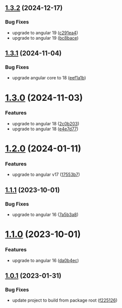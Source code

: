 ## [1.3.2](https://github.com/uzenith360/ngx-error-pages/compare/v1.3.1...v1.3.2) (2024-12-17)


### Bug Fixes

* upgrade to angular 19 ([c291ea4](https://github.com/uzenith360/ngx-error-pages/commit/c291ea49c178d1a5b77709230b620658747c736e))
* upgrade to angular 19 ([bc8bace](https://github.com/uzenith360/ngx-error-pages/commit/bc8bace24106b329ad8668eef4785721a0bd1480))

## [1.3.1](https://github.com/uzenith360/ngx-error-pages/compare/v1.3.0...v1.3.1) (2024-11-04)


### Bug Fixes

* upgrade angular core to 18 ([eef1a1b](https://github.com/uzenith360/ngx-error-pages/commit/eef1a1bbfb0538333aa59bd70ce6e0c21eb600ed))

# [1.3.0](https://github.com/uzenith360/ngx-error-pages/compare/v1.2.0...v1.3.0) (2024-11-03)


### Features

* upgrade to angular 18 ([2c0b203](https://github.com/uzenith360/ngx-error-pages/commit/2c0b2036cee2587d2d735fb3e1a35bfedc141458))
* upgrade to angular 18 ([e4e7d77](https://github.com/uzenith360/ngx-error-pages/commit/e4e7d77c1aca6cb1fbe46250477b6255a3d1682d))

# [1.2.0](https://github.com/uzenith360/ngx-error-pages/compare/v1.1.1...v1.2.0) (2024-01-11)


### Features

* upgrade to angular v17 ([17553b7](https://github.com/uzenith360/ngx-error-pages/commit/17553b7829f1101f5b9507a3c0e113a73a6afacd))

## [1.1.1](https://github.com/uzenith360/ngx-error-pages/compare/v1.1.0...v1.1.1) (2023-10-01)


### Bug Fixes

* upgrade to angular 16 ([7a5b3a8](https://github.com/uzenith360/ngx-error-pages/commit/7a5b3a836066b0392bf311e8ebde1a7552b0fd36))

# [1.1.0](https://github.com/uzenith360/ngx-error-pages/compare/v1.0.1...v1.1.0) (2023-10-01)


### Features

* upgrade to angular 16 ([da0b4ec](https://github.com/uzenith360/ngx-error-pages/commit/da0b4ec7e43f53c579635fa4a314088413a887c0))

## [1.0.1](https://github.com/uzenith360/ngx-error-pages/compare/v1.0.0...v1.0.1) (2023-01-31)


### Bug Fixes

* update project to build from package root ([f225126](https://github.com/uzenith360/ngx-error-pages/commit/f2251264acbaa60b675b22f0f29446560e99e5d0))
